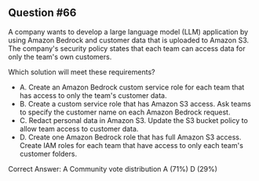 ## Question #66

A company wants to develop a large language model (LLM) application by using Amazon Bedrock and customer data that is uploaded to Amazon S3. The company's security policy states that each team can access data for only the team's own customers.

Which solution will meet these requirements?

- A. Create an Amazon Bedrock custom service role for each team that has access to only the team's customer data.
- B. Create a custom service role that has Amazon S3 access. Ask teams to specify the customer name on each Amazon Bedrock request.
- C. Redact personal data in Amazon S3. Update the S3 bucket policy to allow team access to customer data.
- D. Create one Amazon Bedrock role that has full Amazon S3 access. Create IAM roles for each team that have access to only each team's customer folders. 

Correct Answer: 
A Community vote distribution A (71%) D (29%)